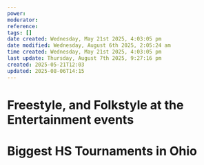 ```yaml
---
power: 
moderator: 
reference: 
tags: []
date created: Wednesday, May 21st 2025, 4:03:05 pm
date modified: Wednesday, August 6th 2025, 2:05:24 am
time created: Wednesday, May 21st 2025, 4:03:05 pm
last update: Thursday, August 7th 2025, 9:27:16 pm
created: 2025-05-21T12:03
updated: 2025-08-06T14:15
---
```

# Freestyle, and Folkstyle at the Entertainment events

# Biggest HS Tournaments in Ohio
# 